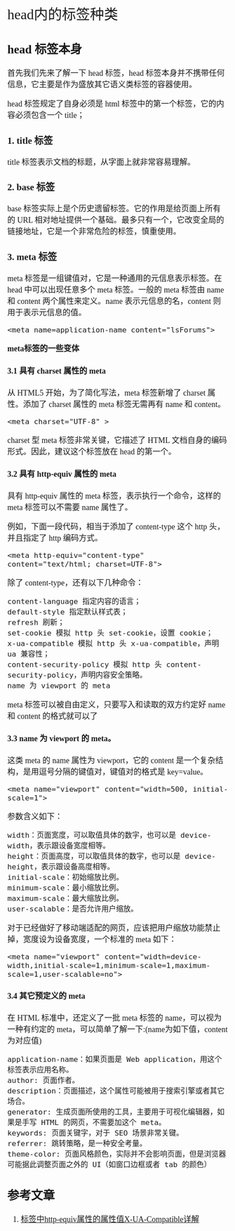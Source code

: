 <font face="微软雅黑" size="4" >
<font size="6">head内的标签种类</font>

## head 标签本身

首先我们先来了解一下 head 标签，head 标签本身并不携带任何信息，它主要是作为盛放其它语义类标签的容器使用。

head 标签规定了自身必须是 html 标签中的第一个标签，它的内容必须包含一个 title；

### 1. title 标签

title 标签表示文档的标题，从字面上就非常容易理解。

### 2. base 标签

base 标签实际上是个历史遗留标签。它的作用是给页面上所有的 URL 相对地址提供一个基础。最多只有一个，它改变全局的链接地址，它是一个非常危险的标签，慎重使用。

### 3. meta 标签

meta 标签是一组键值对，它是一种通用的元信息表示标签。在 head 中可以出现任意多个 meta 标签。一般的 meta 标签由 name 和 content 两个属性来定义。name 表示元信息的名，content 则用于表示元信息的值。

  	<meta name=application-name content="lsForums">

**meta标签的一些变体**

#### 3.1 具有 charset 属性的 meta

从 HTML5 开始，为了简化写法，meta 标签新增了 charset 属性。添加了 charset 属性的 meta 标签无需再有 name 和 content。
	
  	<meta charset="UTF-8" >

charset 型 meta 标签非常关键，它描述了 HTML 文档自身的编码形式。因此，建议这个标签放在 head 的第一个。

#### 3.2 具有 http-equiv 属性的 meta

具有 http-equiv 属性的 meta 标签，表示执行一个命令，这样的 meta 标签可以不需要 name 属性了。

例如，下面一段代码，相当于添加了 content-type 这个 http 头，并且指定了 http 编码方式。

	
	<meta http-equiv="content-type" content="text/html; charset=UTF-8">

除了 content-type，还有以下几种命令：

	content-language 指定内容的语言；
	default-style 指定默认样式表；
	refresh 刷新；
	set-cookie 模拟 http 头 set-cookie，设置 cookie；
	x-ua-compatible 模拟 http 头 x-ua-compatible，声明 ua 兼容性；
	content-security-policy 模拟 http 头 content-security-policy，声明内容安全策略。
	name 为 viewport 的 meta
meta 标签可以被自由定义，只要写入和读取的双方约定好 name 和 content 的格式就可以了

#### 3.3 name 为 viewport 的 meta。

这类 meta 的 name 属性为 viewport，它的 content 是一个复杂结构，是用逗号分隔的键值对，键值对的格式是 key=value。
	
	<meta name="viewport" content="width=500, initial-scale=1">

参数含义如下：

	width：页面宽度，可以取值具体的数字，也可以是 device-width，表示跟设备宽度相等。
	height：页面高度，可以取值具体的数字，也可以是 device-height，表示跟设备高度相等。
	initial-scale：初始缩放比例。
	minimum-scale：最小缩放比例。
	maximum-scale：最大缩放比例。
	user-scalable：是否允许用户缩放。

对于已经做好了移动端适配的网页，应该把用户缩放功能禁止掉，宽度设为设备宽度，一个标准的 meta 如下：

	
	<meta name="viewport" content="width=device-width,initial-scale=1,minimum-scale=1,maximum-scale=1,user-scalable=no">

#### 3.4 其它预定义的 meta

在 HTML 标准中，还定义了一批 meta 标签的 name，可以视为一种有约定的 meta，可以简单了解一下:(name为如下值，content为对应值)

	application-name：如果页面是 Web application，用这个标签表示应用名称。
	author: 页面作者。
	description：页面描述，这个属性可能被用于搜索引擎或者其它场合。
	generator: 生成页面所使用的工具，主要用于可视化编辑器，如果是手写 HTML 的网页，不需要加这个 meta。
	keywords: 页面关键字，对于 SEO 场景非常关键。
	referrer: 跳转策略，是一种安全考量。
	theme-color: 页面风格颜色，实际并不会影响页面，但是浏览器可能据此调整页面之外的 UI（如窗口边框或者 tab 的颜色）
## 参考文章
1. [标签中http-equiv属性的属性值X-UA-Compatible详解](https://blog.csdn.net/changjiangbuxi/article/details/26054755)
</font>
